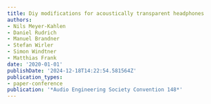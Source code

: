 ```yaml
---
title: Diy modifications for acoustically transparent headphones
authors:
- Nils Meyer-Kahlen
- Daniel Rudrich
- Manuel Brandner
- Stefan Wirler
- Simon Windtner
- Matthias Frank
date: '2020-01-01'
publishDate: '2024-12-18T14:22:54.581564Z'
publication_types:
- paper-conference
publication: '*Audio Engineering Society Convention 148*'
---
```

